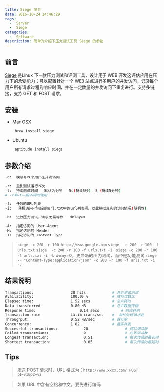 ```yaml
---
title: Siege 简介
date: 2016-10-24 14:46:29
tags:
  -  Server
  -  Siege
categories:
  -  Software
description: 简单的介绍下压力测试工具 Siege 的参数
---
```

## 前言
  [Siege](https://github.com/JoeDog/siege 'SIege') 是Linux 下一款压力测试和评测工具，设计用于 WEB 开发这评估应用在压力下的承受能力；可以配置针对一个 WEB 站点进行多用户的并发访问，记录每个用户所有请求过程的响应时间，并在一定数量的并发访问下重复进行。支持多链接，支持 GET 和 POST 请求。
  
## 安装
 * Mac OSX
   ```bash
    brew install siege
   ```
 * Ubuntu
   ```bash
    aptitude install siege
   ```

## 参数介绍 
```bash  
-c:  模拟有Ｎ个用户在并发访问 

-r:  重复测试运行Ｎ次 
-t:  持续测试时间   默认为分钟   5s(持续5秒)  5 (持续5分钟)
# -r和-t一般不同时使用

-f:  任务的URL列表  
-i:   随机访问-f指定的url.txt中的url列表项，以此模拟真实的访问情况(随机性)  

-b:  进行压力测试，请求无需等待   delay=0

-A:  指定访问的 User-Agent 
-H:  指定访问的 Header
-T:  指定访问的 Content-Type
```
 > ` siege -c 200 -r 100 http://www.google.com `
 > `siege  -c 200 -r 100 -f urls.txt`
 > `siege  -c 200 -r 100 -f urls.txt -i `
 > `siege -c 200 -r 100 -f urls.txt -i -b` delay=0，更准确的压力测试，而不是功能测试
 > `siege -H "Content-Type:application/json" -c 200 -r 100 -f urls.txt -i -b`

## 结果说明
 
  ```bash
  Transactions:		            20 hits            # 总共测试测试
  Availability:		            100.00 %           # 成功次数比
  Elapsed time:		            1.52 secs          # 总共耗时
  Data transferred:	            0.80 MB            # 总共数据传输
  Response time:		            0.14 secs          # 响应耗时
  Transaction rate:	            13.16 trans/sec    #  每秒处理请求数
  Throughput:		            0.52 MB/sec        # 吞吐率
  Concurrency:		            1.82               # 最高并发
  Successful transactions:            20                 # 成功请求数
  Failed transactions:                0                  # 失败请求数
  Longest transaction:                0.51               # 每次传输的最长时间
  Shortest transaction:               0.05               # 每次传输的最短时间
```

## Tips
  > 发送 POST 请求时，URL 格式为：`http://www.xxxx.com/ POST p1=v1&p2=v2`

  >  如果 URL 中含有空格和中文，要先进行编码

